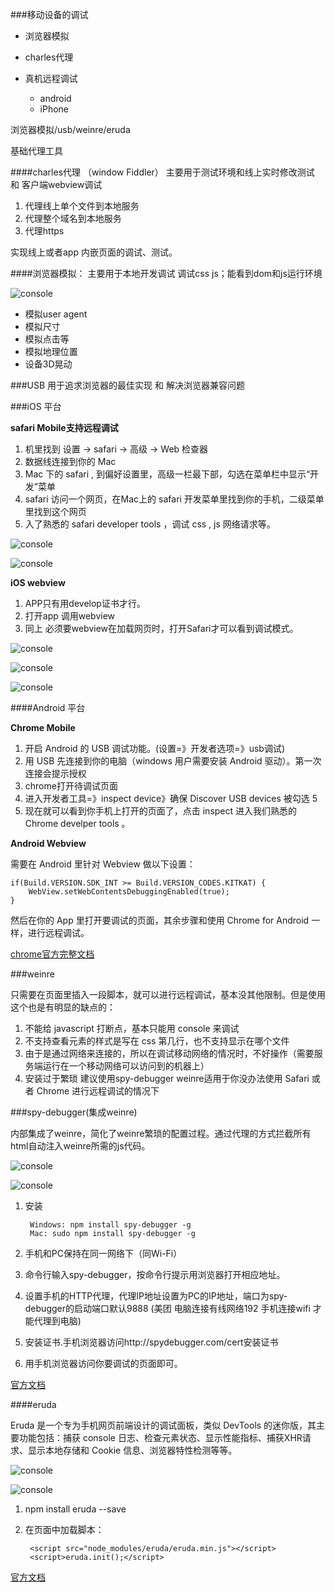 ###移动设备的调试
	
* 浏览器模拟
* charles代理
* 真机远程调试 
	
	* android
	* iPhone


浏览器模拟/usb/weinre/eruda


基础代理工具

####charles代理 （window Fiddler）
  主要用于测试环境和线上实时修改测试  和 客户端webview调试

1. 代理线上单个文件到本地服务
2. 代理整个域名到本地服务
3. 代理https

实现线上或者app 内嵌页面的调试、测试。


####浏览器模拟：
主要用于本地开发调试 调试css js；能看到dom和js运行环境

![console](./md/mobile1.png)


* 模拟user agent
* 模拟尺寸
* 模拟点击等
* 模拟地理位置
* 设备3D晃动


###USB
用于追求浏览器的最佳实现 和 解决浏览器兼容问题


###iOS 平台

**safari Mobile支持远程调试**

1. 机里找到 设置 -> safari -> 高级 -> Web 检查器
2. 数据线连接到你的 Mac
3.  Mac 下的 safari , 到偏好设置里，高级一栏最下部，勾选在菜单栏中显示“开发”菜单
4. safari 访问一个网页，在Mac上的 safari 开发菜单里找到你的手机，二级菜单里找到这个网页
5. 入了熟悉的 safari developer tools ，调试 css , js 网络请求等。


![console](./md/ios_safari_mobile_01.mov.gif)


![console](./md/ios_safari_mobile_02.mov.gif)


**iOS webview**

1. APP只有用develop证书才行。
2. 打开app 调用webview
2. 同上 必须要webview在加载网页时，打开Safari才可以看到调试模式。


![console](./md/ios_safari_webview_01.mov.gif)


![console](./md/ios_safari_webview_02.mov.gif)


![console](./md/ios_safari_webview_03.mov.gif)


####Android 平台

**Chrome Mobile**

1. 开启 Android 的 USB 调试功能。(设置=》开发者选项=》usb调试)
2. 用 USB 先连接到你的电脑（windows 用户需要安装 Android 驱动）。第一次连接会提示授权
3. chrome打开待调试页面
4. 进入开发者工具=》inspect device》确保 Discover USB devices 被勾选 5
5. 现在就可以看到你手机上打开的页面了，点击 inspect 进入我们熟悉的 Chrome develper tools 。


**Android Webview**

需要在 Android 里针对 Webview 做以下设置：

	if(Build.VERSION.SDK_INT >= Build.VERSION_CODES.KITKAT) {
	    WebView.setWebContentsDebuggingEnabled(true);
	}

然后在你的 App 里打开要调试的页面，其余步骤和使用 Chrome for Android 一样，进行远程调试。

[chrome官方完整文档](https://developers.google.com/web/tools/chrome-devtools/debug/remote-debugging/?hl=en)


###weinre

只需要在页面里插入一段脚本，就可以进行远程调试，基本没其他限制。但是使用这个也是有明显的缺点的：

1. 不能给 javascript 打断点，基本只能用 console 来调试
2. 不支持查看元素的样式是写在 css 第几行，也不支持显示在哪个文件
3. 由于是通过网络来连接的，所以在调试移动网络的情况时，不好操作（需要服务端运行在一个移动网络可以访问到的机器上）
4. 安装过于繁琐 建议使用spy-debugger
weinre适用于你没办法使用 Safari 或者 Chrome 进行远程调试的情况下


###spy-debugger(集成weinre) 

内部集成了weinre，简化了weinre繁琐的配置过程。通过代理的方式拦截所有html自动注入weinre所需的js代码。

![console](./md/mobile5.png)


![console](./md/spy_debugger.mov.gif)


1. 安装
	
		Windows: npm install spy-debugger -g
		Mac: sudo npm install spy-debugger -g

2. 手机和PC保持在同一网络下（同Wi-Fi）
3. 命令行输入spy-debugger，按命令行提示用浏览器打开相应地址。
4. 设置手机的HTTP代理，代理IP地址设置为PC的IP地址，端口为spy-debugger的启动端口默认9888 (美团 电脑连接有线网络192 手机连接wifi 才能代理到电脑)
5. 安装证书.手机浏览器访问http://spydebugger.com/cert安装证书
6. 用手机浏览器访问你要调试的页面即可。

[官方文档](https://github.com/wuchangming/spy-debugger)


####eruda

Eruda 是一个专为手机网页前端设计的调试面板，类似 DevTools 的迷你版，其主要功能包括：捕获 console 日志、检查元素状态、显示性能指标、捕获XHR请求、显示本地存储和 Cookie 信息、浏览器特性检测等等。


![console](./md/mobile6.png)


![console](./md/eruda.mov.gif)


1. npm install eruda --save
2. 在页面中加载脚本：

		<script src="node_modules/eruda/eruda.min.js"></script>
		<script>eruda.init();</script>

[官方文档](https://github.com/liriliri/eruda/blob/master/doc/Readme_CH.md)